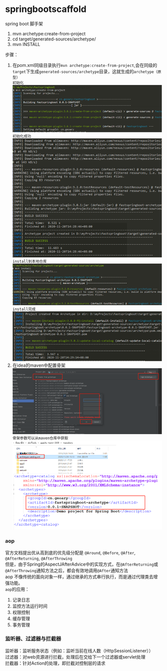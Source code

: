 # springbootscaffold
spring boot 脚手架


1. mvn archetype:create-from-project
2. cd target/generated-sources/archetype/
3. mvn INSTALL

步骤：
1. 在pom.xml同级目录执行`mvn archetype:create-from-project`,会在同级的`target`下生成`generated-sources/archetype`目录，这就生成的`archetype（原型）`  
`初始化`  
![生成原型](https://github.com/Zhangchao999/spring-boot-scaffold/raw/main/src/main/resources/githubimg/createProjectInit.png)  
`初始化成功`  
![生成原型](https://github.com/Zhangchao999/spring-boot-scaffold/raw/main/src/main/resources/githubimg/createProjectSuccess.png)  
`install到本地仓库`  
![生成原型](https://github.com/Zhangchao999/spring-boot-scaffold/raw/main/src/main/resources/githubimg/install2localRepo.png)  
`install完成`  
![生成原型](https://github.com/Zhangchao999/spring-boot-scaffold/raw/main/src/main/resources/githubimg/install2localRepoSucess.png)  
2. 在idea的maven中配置骨架  
![生成原型](https://github.com/Zhangchao999/spring-boot-scaffold/raw/main/src/main/resources/githubimg/ideaConfigScaffold.png)  
`骨架参数可以从maven仓库中获取`  
![生成原型](https://github.com/Zhangchao999/spring-boot-scaffold/raw/main/src/main/resources/githubimg/localRepoXml.png)


### aop
官方文档提出优从高到底的优先级分配是 `@Around`, `@Before`, `@After`, `@AfterReturning`, `@AfterThrowing`  
但是，由于Spring的AspectJAfterAdvice中的实现方式，在`@AfterReturning`或`@AfterThrowing`通知方法之后，都会有效地调用`@After`通知方法  
aop 不像传统的面向对象一样，通过继承的方式串行执行，而是通过代理类去增强功能。  
`aop`的应用：  
1. 记录日志  
2. 监控方法运行时间  
3. 权限控制  
4. 缓存管理  
5. 事务管理  
### 监听器、过滤器与拦截器
监听器：监听服务状态（例如：监听当前在线人数（HttpSessionListener））  
过滤器：对web资源进行拦截，处理后在交给下一个过滤器或servlet处理  
拦截器：针对Action的处理，即拦截对控制层的请求  

